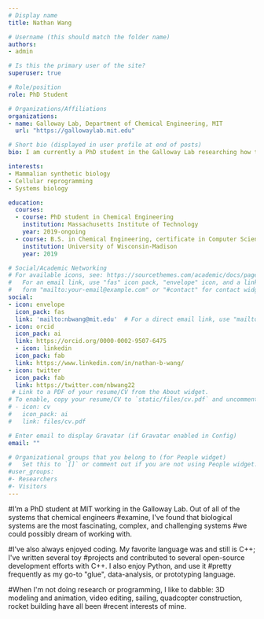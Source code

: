 ```yaml
---
# Display name
title: Nathan Wang

# Username (this should match the folder name)
authors:
- admin

# Is this the primary user of the site?
superuser: true

# Role/position
role: PhD Student

# Organizations/Affiliations
organizations:
- name: Galloway Lab, Department of Chemical Engineering, MIT
  url: "https://gallowaylab.mit.edu"

# Short bio (displayed in user profile at end of posts)
bio: I am currently a PhD student in the Galloway Lab researching how to engineer gene regulation in the context of cellular reprogramming and how systems-level drivers can help increase reprogramming efficiency.

interests:
- Mammalian synthetic biology
- Cellular reprogramming
- Systems biology

education:
  courses:
  - course: PhD student in Chemical Engineering
    institution: Massachusetts Institute of Technology
    year: 2019-ongoing
  - course: B.S. in Chemical Engineering, certificate in Computer Science
    institution: University of Wisconsin-Madison
    year: 2019

# Social/Academic Networking
# For available icons, see: https://sourcethemes.com/academic/docs/page-builder/#icons
#   For an email link, use "fas" icon pack, "envelope" icon, and a link in the
#   form "mailto:your-email@example.com" or "#contact" for contact widget.
social:
- icon: envelope
  icon_pack: fas
  link: 'mailto:nbwang@mit.edu'  # For a direct email link, use "mailto:test@example.org".
- icon: orcid
  icon_pack: ai
  link: https://orcid.org/0000-0002-9507-6475
  - icon: linkedin
  icon_pack: fab
  link: https://www.linkedin.com/in/nathan-b-wang/
- icon: twitter
  icon_pack: fab
  link: https://twitter.com/nbwang22
 # Link to a PDF of your resume/CV from the About widget.
# To enable, copy your resume/CV to `static/files/cv.pdf` and uncomment the lines below.
# - icon: cv
#   icon_pack: ai
#   link: files/cv.pdf

# Enter email to display Gravatar (if Gravatar enabled in Config)
email: ""

# Organizational groups that you belong to (for People widget)
#   Set this to `[]` or comment out if you are not using People widget.
#user_groups:
#- Researchers
#- Visitors
---
```


#I'm a PhD student at MIT working in the Galloway Lab. Out of all of the systems that chemical engineers
#examine, I've found that biological systems are the most fascinating, complex, and challenging systems
#we could possibly dream of working with.

#I've also always enjoyed coding. My favorite language was and still is C++; I've written several toy
#projects and contributed to several open-source development efforts with C++. I also enjoy Python, and use it
#pretty frequently as my go-to "glue", data-analysis, or prototyping language.

#When I'm not doing research or programming, I like to dabble: 3D modeling and animation, video editing, sailing, quadcopter construction, rocket building have all been #recent interests of mine.
